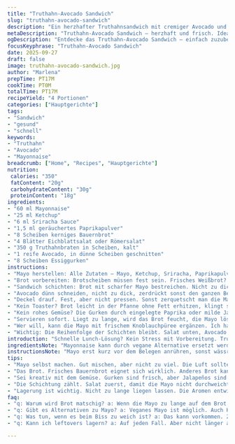 ```yaml
---
title: "Truthahn-Avocado Sandwich"
slug: "truthahn-avocado-sandwich"
description: "Ein herzhafter Truthahnsandwich mit cremiger Avocado und würziger Mayo. Frische Zutaten treffen auf rauchige Noten, dazu knackige Gurken und knackiger Salat. Kein Käse, keine Nüsse, milchfrei – ideal für einfache, schnelle Mittagsgerichte. Der Trick liegt in der Mayo – nicht zu sauer, ein Hauch Schärfe und die Rauchnote geben Tiefe. Perfekt für spontane Pausen, wenn Zeit knapp ist. Der Truthahn ist vorgegart, kalt serviert, das spart Zeit. Brot darf nicht zu weich sein, sonst weicht es durch. Ein Biss muss noch knuspern, Textur wichtig."
metaDescription: "Truthahn-Avocado Sandwich – herzhaft und frisch. Ideal für schnelle Mittagspausen, voller Geschmack und Textur."
ogDescription: "Entdecke das Truthahn-Avocado Sandwich – einfach zuzubereiten und perfekt für eine schnelle Mahlzeit, ohne auf Genuss zu verzichten."
focusKeyphrase: "Truthahn-Avocado Sandwich"
date: 2025-09-27
draft: false
image: truthahn-avocado-sandwich.jpg
author: "Marlena"
prepTime: PT17M
cookTime: PT0M
totalTime: PT17M
recipeYield: "4 Portionen"
categories: ["Hauptgerichte"]
tags:
- "Sandwich"
- "gesund"
- "schnell"
keywords:
- "Truthahn"
- "Avocado"
- "Mayonnaise"
breadcrumb: ["Home", "Recipes", "Hauptgerichte"]
nutrition: 
 calories: "350"
 fatContent: "20g"
 carbohydrateContent: "30g"
 proteinContent: "18g"
ingredients:
- "60 ml Mayonnaise"
- "25 ml Ketchup"
- "6 ml Sriracha Sauce"
- "1,5 ml geräuchertes Paprikapulver"
- "8 Scheiben kerniges Bauernbrot"
- "4 Blätter Eichblattsalat oder Römersalat"
- "350 g Truthahnbraten in Scheiben, kalt"
- "1 reife Avocado, in dünne Scheiben geschnitten"
- "8 Scheiben Essiggurken"
instructions:
- "Mayo herstellen: Alle Zutaten – Mayo, Ketchup, Sriracha, Paprikapulver – in einer Schüssel vermischen. Nicht zu viel umrühren, soll fluffig bleiben, nicht wässrig. Wenn kein Ketchup da, Tomatenmark mit Honig und etwas Essig ersetzen, klappt wunderbar."
- "Brot vorbereiten: Brotscheiben müssen fest sein. Frisches Weißbrot? Direkt Toasten, sonst zerfällt alles beim Belegen. Bauernbrot oder Vollkornbrot ist stabiler, behält Struktur, das knuspert schön beim Beißen."
- "Sandwich schichten: Brot mit scharfer Mayo bestreichen. Nicht zu dick, sonst wird's matschig. Erst Salatblatt drauf legen – wichtig, verhindert dass die mayo das Brot durchweicht. Dann die Truthahnscheiben locker drauf verteilen. Lieber etwas Platz lassen, statt sie zu quetschen; Textur soll bleiben."
- "Avocado dünn schneiden, nicht zu dick, zerdrückt sonst den ganzen Belag. Auf die Truthahnschicht legen, mit Gurkenscheiben bedecken. Die Säure der Gurken hebt das Fett der Avocado auf, macht jede Schicht lebendig."
- "Deckel drauf. Fest, aber nicht pressen. Sonst zerquetscht man die Mayo und den Belag. Wenn der Truthahn zu trocken ist, helfen dünne Essiggurken gegen den trockenen Mund. Bei Avocado zu weich, lieber vorher mit Zitronensaft beträufeln, sonst wird's braun und schmierig."
- "Kein Toaster? Brot leicht in der Pfanne ohne Fett erhitzen, klingt simpel, erzeugt angenehmes Rauschen und Duft. So werden die Aromen lebendig, Brot bekommt die richtige Textur."
- "Kein rohes Gemüse? Die Gurken durch eingelegte Paprika oder milde Jalapeños tauschen. Gibt Würze und Farbe, viele Varianten möglich."
- "Servieren sofort. Liegt zu lange, wird das Brot feucht, die Mayo löst sich auf. Das verhindert knuspriges Erlebnis. Snack für schnelle Mittagspause, Sofa oder Büro – macht satt, ohne zu beschweren."
- "Wer will, kann die Mayo mit frischem Knoblauchpüree ergänzen. Ich hab’s versucht, bisschen mehr Biss, Geschmack, aber nicht übertreiben. Sonst nimmt die Mayo zu viel Raum ein."
- "Wichtig: Die Reihenfolge der Schichten bleibt. Salat unten, Avocado in der Mitte. So ist der Biss das große Spiel zwischen cremig, knackig, würzig und frisch."
introduction: "Schnelle Lunch-Lösung? Kein Stress mit Vorbereitung. Truthahn in Scheiben, kalter Braten, gibt gute Proteinquelle ohne Zusatzgewürze oder Fettbraten. Avocado bringt Frische und Cremigkeit, macht satt ohne zu beschweren. Das Zusammenspiel von scharfer Mayo mit Rauchpaprika und der süß-scharfen Sriracha schiebt ordentlich Geschmack nach vorne. Knackige Gurken, frischer Salat, dazu stabiles Brot – klappt jeden Tag. Vor allem wenn die Zeit drängt und der Hunger schreit. Improvisationsfreudig sein, z. B. andere scharfe Soße oder anderes Brot. Aufpassen mit zu viel Mayo, schnell wird das Brot feucht; lieber in zwei Schichten dünn statt dick. Schnell, unkompliziert, aber hat Pfiff, wenn man weiß was man tut."
ingredientsNote: "Mayonnaise kann durch vegane Alternative ersetzt werden, wenn milchfrei sehr streng beachtet werden muss. Statt Sriracha funktioniert auch scharfe Chilisauce, z. B. Sambal Oelek, etwas weniger dosieren. Tomatenketchup kann selbst gemacht oder durch Tomatenmus mit ein wenig Zucker und Essig ersetzt werden. Geräuchertes Paprikapulver ist für das Aroma wichtig, kann notfalls durch normales Paprikapulver und eine kleine Prise Kreuzkümmel ergänzt werden. Brot möglichst frisch und fest kaufen, kein zu luftiges Toastbrot, sonst bricht alles durch beim Essen. Die Avocado sollte reif sein, nicht matschig, sonst kippt das ganze Sandwich. Für die Gurken können auch eingelegte Jalapeños verwendet werden, gibt mehr Kick. Salatblätter locker, nicht gequetscht, sonst wird das Sandwich glitschig."
instructionsNote: "Mayo erst kurz vor dem Belegen anrühren, sonst wässrig. Den Löffel beim Verrühren nur langsam kreisen lassen, damit die Mischung locker bleibt. Das Brot vorher leicht toasten oder anrösten, gibt Textur und verhindert Durchweichen. Salatblatt als Barriere zur Feuchtigkeit, nicht überspringen. Dünn geschnittene Avocado vermeidet matschige Konsistenz; dicke Scheiben drücken so heraus. Gurkenscheiben sorgen für frische Säure, verhindern, dass Avocado zu schwer wirkt. Belegen nicht pressen, lieber locker, so bleibt jeder Bestandteil erhalten. Für mehr Geschmack eignen sich Knoblauch oder Kräuter in der Mayo – je nach Lust und Laune. Wenn Brot und Mayo zu nass sind, schnell essen, sonst wird es schwer zu greifen und die Texturen gehen verloren. Die richtige Balance zwischen cremig, sauer und rauchig ist der Clou."
tips:
- "Mayo selbst machen. Gut mischen, aber nicht zu viel. Die Luft sollte drinbleiben. Variiere mit Tomatenmark, wenn kein Ketchup im Haus; es funktioniert."
- "Das Brot. Frisches Bauernbrot eignet sich wirklich. Anderes Brot kann schnell durchweichen. Toaster gibt knusprige Textur. Für eine Pfannenvariante – heiß und dry."
- "Sei kreativ mit dem Gemüse. Gurken sind frisch, aber Jalapeños sind auch spannend. Unterschätze das nicht – gibt einen schönen Kick, wenn du es wagst."
- "Die Schichtung zählt. Salat zuerst, damit die Mayo nicht durchweicht. Avocado dann vorsichtig drauflegen; dicke Scheiben drücken alles auseinander."
- "Lagerung ist wichtig. Nicht zu lange liegen lassen. Die Aromen entwickeln sich, wenn du es frisch hältst. Sieh nach der Textur, die muss knusprig bleiben."
faq:
- "q: Warum wird Brot matschig? a: Wenn die Mayo zu lange auf dem Brot bleibt, wird sie feucht. Mach es frisch, sofort nach dem Belegen essen."
- "q: Gibt es Alternativen zu Mayo? a: Veganes Mayo ist möglich. Auch Knoblauchpüree funktioniert gut. Sei aber vorsichtig bei der Menge, sonst dominiert es."
- "q: Was tun, wenn es beim Biss zu weich ist? a: Das kann vorkommen. Zuerst das Brot stabil wählen. Dann richtig schichten. Salat schützt."
- "q: Kann ich leftovers lagern? a: Auf jeden Fall. Aber nicht länger als einen Tag. Halte alles in einer Box, aber iss kalt. Nicht erneut erwärmen."

---
```

